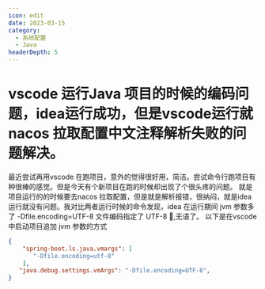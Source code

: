```yaml
---
icon: edit
date: 2023-03-15
category:
  - 系统配置
  - Java
headerDepth: 5
---
```



# vscode  运行Java 项目的时候的编码问题，idea运行成功，但是vscode运行就nacos 拉取配置中文注释解析失败的问题解决。
最近尝试再用vscode 在跑项目，意外的觉得很好用，简洁。尝试命令行跑项目有种很棒的感觉。但是今天有个新项目在跑的时候却出现了个很头疼的问题。
 就是项目运行的的时候要去nacos 拉取配置，但是就是解析报错，很纳闷，就是idea 运行就没有问题。我对比两者运行时候的命令发现，idea 在运行期间
 jvm 参数多了 -Dfile.encoding=UTF-8 文件编码指定了 UTF-8 🤣,无语了。
 以下是在vscode 中启动项目追加 jvm 参数的方式
 
 ```json
 {
     "spring-boot.ls.java.vmargs": [
        "-Dfile.encoding=utf-8"
     ],
    "java.debug.settings.vmArgs": "-Dfile.encoding=UTF-8",
}
 ```